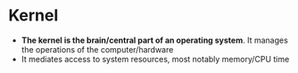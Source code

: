 # Kernel

* **The kernel is the brain/central part of an operating system**. It manages the operations of the computer/hardware
* It mediates access to system resources, most notably memory/CPU time
